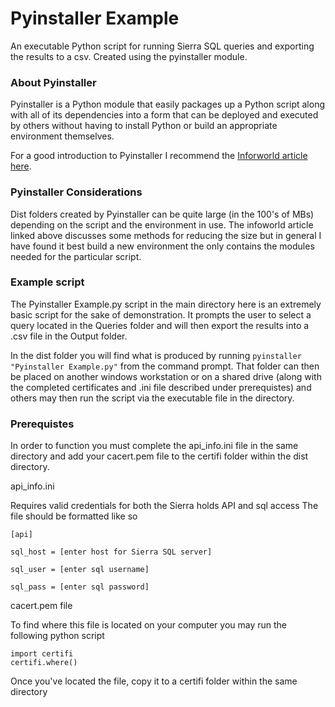 # Pyinstaller Example

An executable Python script for running Sierra SQL queries and exporting the results to a csv.  Created using the pyinstaller module.

### About Pyinstaller

Pyinstaller is a Python module that easily packages up a Python script along with all of its dependencies into a form that can be deployed and executed by others without having to install Python or build an appropriate environment themselves.

For a good introduction to Pyinstaller I recommend the [Inforworld article here](https://www.infoworld.com/article/3543792/how-to-use-pyinstaller-to-create-python-executables.html).

### Pyinstaller Considerations

Dist folders created by Pyinstaller can be quite large (in the 100's of MBs) depending on the script and the environment in use.  The infoworld article linked above discusses some methods for reducing the size but in general I have found it best build a new environment the only contains the modules needed for the particular script.

### Example script

The Pyinstaller Example.py script in the main directory here is an extremely basic script for the sake of demonstration.  It prompts the user to select a query located in the Queries folder and will then export the results into a .csv file in the Output folder.

In the dist folder you will find what is produced by running ```pyinstaller "Pyinstaller Example.py"``` from the command prompt.  That folder can then be placed on another windows workstation or on a shared drive (along with the completed certificates and .ini file described under prerequistes) and others may then run the script via the executable file in the directory.

### Prerequistes

In order to function you must complete the api_info.ini file in the same directory
and add your cacert.pem file to the certifi folder within the dist directory.

api_info.ini

Requires valid credentials for both the Sierra holds API and sql access
The file should be formatted like so

```
[api]

sql_host = [enter host for Sierra SQL server]

sql_user = [enter sql username]

sql_pass = [enter sql password]
```
cacert.pem file

To find where this file is located on your computer you may run the following python script
```
import certifi
certifi.where()
```
Once you've located the file, copy it to a certifi folder within the same directory
